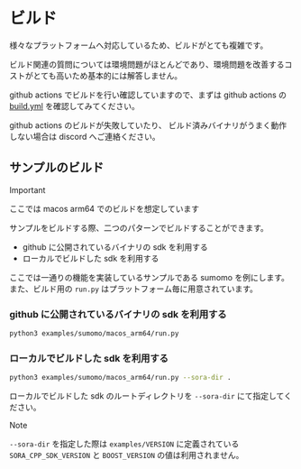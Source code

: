 # ビルド

様々なプラットフォームへ対応しているため、ビルドがとても複雑です。

ビルド関連の質問については環境問題がほとんどであり、環境問題を改善するコストがとても高いため基本的には解答しません。

github actions でビルドを行い確認していますので、まずは github actions の [build.yml](https://github.com/shiguredo/sora-cpp-sdk/blob/develop/.github/workflows/build.yml) を確認してみてください。

github actions のビルドが失敗していたり、
ビルド済みバイナリがうまく動作しない場合は discord へご連絡ください。

## サンプルのビルド

> [!important]
> ここでは macos arm64 でのビルドを想定しています

サンプルをビルドする際、二つのパターンでビルドすることができます。

- github に公開されているバイナリの sdk を利用する
- ローカルでビルドした sdk を利用する

ここでは一通りの機能を実装しているサンプルである sumomo を例にします。
また、ビルド用の `run.py` はプラットフォーム毎に用意されています。

### github に公開されているバイナリの sdk を利用する

```bash
python3 examples/sumomo/macos_arm64/run.py
```

### ローカルでビルドした sdk を利用する

```bash
python3 examples/sumomo/macos_arm64/run.py --sora-dir .
```

ローカルでビルドした sdk のルートディレクトリを `--sora-dir` にて指定してください。

> [!note]
> `--sora-dir` を指定した際は `examples/VERSION` に定義されている `SORA_CPP_SDK_VERSION` と `BOOST_VERSION` の値は利用されません。
